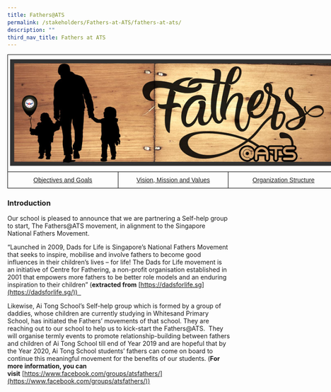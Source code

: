 ```yaml
---
title: Fathers@ATS
permalink: /stakeholders/Fathers-at-ATS/fathers-at-ats/
description: ""
third_nav_title: Fathers at ATS
---
```

<style type="text/css">
.tg  {border-collapse:collapse;border-spacing:0;margin:0px auto;}
.tg td{border-color:black;border-style:solid;border-width:1px;font-family:Arial, sans-serif;font-size:14px;
  overflow:hidden;padding:10px 5px;word-break:normal;}
.tg th{border-color:black;border-style:solid;border-width:1px;font-family:Arial, sans-serif;font-size:14px;
  font-weight:normal;overflow:hidden;padding:10px 5px;word-break:normal;}
.tg .tg-baqh{text-align:center;vertical-align:top}
.tg .tg-8d8j{text-align:center;vertical-align:bottom}
</style>
<table class="tg" style="undefined;table-layout: fixed; width: 750px">
<colgroup>
<col style="width: 250px">
<col style="width: 250px">
<col style="width: 250px">
</colgroup>
<tbody>
  <tr>
    <td class="tg-8d8j" colspan="3"><img src="/images/FatherATS.jpeg" 
     style="width:100%"></td>
  </tr>
  <tr>
    <td class="tg-baqh"><a href="/stakeholders/Fathers-at-ATS/objectives-and-goals/">Objectives and Goals</a></td>
    <td class="tg-baqh"><a href="/stakeholders/Fathers-at-ATS/vision-mission-values/">Vision, Mission and Values</a></td>
    <td class="tg-baqh"><a href="/stakeholders/Fathers-at-ATS/organization-structure/">Organization Structure</a></td>
  </tr>
</tbody>
</table>


### Introduction

Our school is pleased to announce that we are partnering a Self-help group to start, The Fathers@ATS movement, in alignment to the Singapore National Fathers Movement.    
  
“Launched in 2009, Dads for Life is Singapore’s National Fathers Movement that seeks to inspire, mobilise and involve fathers to become good influences in their children’s lives – for life! The Dads for Life movement is an initiative of Centre for Fathering, a non-profit organisation established in 2001 that empowers more fathers to be better role models and an enduring inspiration to their children” (**extracted from** [https://dadsforlife.sg](https://dadsforlife.sg/))    
  
Likewise, Ai Tong School’s Self-help group which is formed by a group of daddies, whose children are currently studying in Whitesand Primary School, has initiated the Fathers’ movements of that school. They are reaching out to our school to help us to kick-start the Fathers@ATS.  They will organise termly events to promote relationship-building between fathers and children of Ai Tong School till end of Year 2019 and are hopeful that by the Year 2020, Ai Tong School students’ fathers can come on board to continue this meaningful movement for the benefits of our students. (**For more information, you can visit** [https://www.facebook.com/groups/atsfathers/](https://www.facebook.com/groups/atsfathers/))